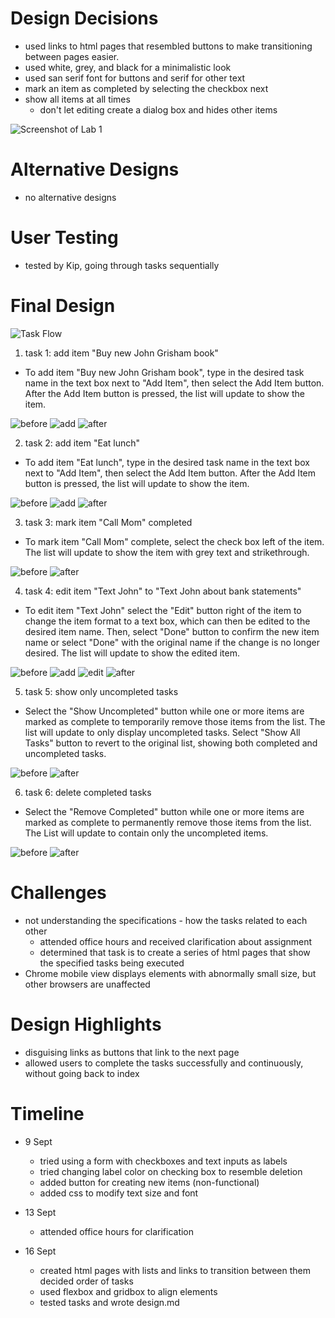 # Design Decisions
+ used links to html pages that resembled buttons to make transitioning
between pages easier.
+ used white, grey, and black for a minimalistic look
+ used san serif font for buttons and serif for other text
+ mark an item as completed by selecting the checkbox next
+ show all items at all times
  + don't let editing create a dialog box and hides other items

![Screenshot of Lab 1](lab1-images/design-decisions.png)

# Alternative Designs
+ no alternative designs

# User Testing
+ tested by Kip, going through tasks sequentially

# Final Design

![Task Flow](lab1-images/task-flow.png)

1. task 1: add item "Buy new John Grisham book"
+ To add item "Buy new John Grisham book", type in the desired task name in the text box next to "Add Item",
then select the Add Item button. After the Add Item button is pressed, the list will update to show the item.

![before](lab1-images/t1-begin.png)
![add](lab1-images/t1-add.png)
![after](lab1-images/t1-end.png)

2. task 2: add item "Eat lunch"
+ To add item "Eat lunch", type in the desired task name in the text box next to "Add Item",
then select the Add Item button. After the Add Item button is pressed, the list will update to show the item.

![before](lab1-images/t2-begin.png)
![add](lab1-images/t2-add.png)
![after](lab1-images/t2-end.png)

3. task 3: mark item "Call Mom" completed
+ To mark item "Call Mom" complete, select the check box left of the item. The list will update to show the item with grey text and strikethrough.

![before](lab1-images/t3-begin.png)
![after](lab1-images/t3-end.png)

4. task 4: edit item "Text John" to "Text John about bank statements"
+ To edit item "Text John" select the "Edit" button right of the item to change the item format 
to a text box, which can then be edited to the desired item name. Then, select "Done" button to confirm the new item name or select "Done" with the original name if the change is no longer desired. The list will update to show the edited item.

![before](lab1-images/t4-begin.png)
![add](lab1-images/t4-edit1.png)
![edit](lab1-images/t4-edit2.png)
![after](lab1-images/t4-end.png)


5. task 5: show only uncompleted tasks
+ Select the "Show Uncompleted" button while one or more items are marked as complete to temporarily remove those items from the list. The list will update to only display uncompleted tasks. Select "Show All Tasks" button to revert to the original list, showing both completed and uncompleted tasks.

![before](lab1-images/t5-begin.png)
![after](lab1-images/t5-end.png)

6. task 6: delete completed tasks
+ Select the "Remove Completed" button while one or more items are marked as complete to permanently remove those items from the list. The List will update to contain only the uncompleted items.

![before](lab1-images/t6-begin.png)
![after](lab1-images/t6-end.png)


# Challenges
+ not understanding the specifications - how the tasks related to each other
  + attended office hours and received clarification about assignment
  + determined that task is to create a series of html pages that show
the specified tasks being executed
+ Chrome mobile view displays elements with abnormally small size, but
other browsers are unaffected

# Design Highlights
+ disguising links as buttons that link to the next page
+ allowed users to complete the tasks successfully and continuously,
without going back to index

# Timeline
+ 9 Sept
  + tried using a form with checkboxes and text inputs as labels
  + tried changing label color on checking box to resemble deletion
  + added button for creating new items (non-functional)
  + added css to modify text size and font

+ 13 Sept
  + attended office hours for clarification

+ 16 Sept
  + created html pages with lists and links to transition between them
decided order of tasks
  + used flexbox and gridbox to align elements
  + tested tasks and wrote design.md
